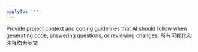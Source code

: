 ```yaml
---
applyTo: '**'
---
```

Provide project context and coding guidelines that AI should follow when generating code, answering questions, or reviewing changes.
所有可视化和注释均为英文